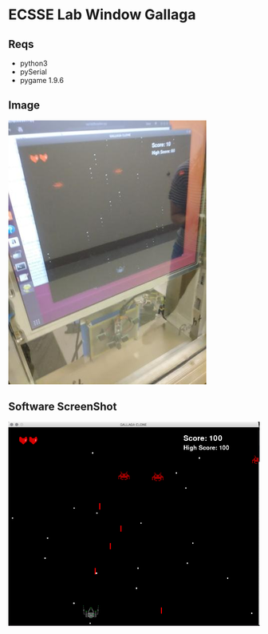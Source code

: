 # ECSSE Lab Window Gallaga

## Reqs
- python3
- pySerial
- pygame 1.9.6

## Image
![preview image of game](https://github.com/DanielKhali1/LabWindowGallaga/blob/master/windowGame/picture.jpg)
## Software ScreenShot
![preview image of game](https://github.com/DanielKhali1/LabWindowGallaga/blob/master/windowGame/Software%20Screenshot.png)

